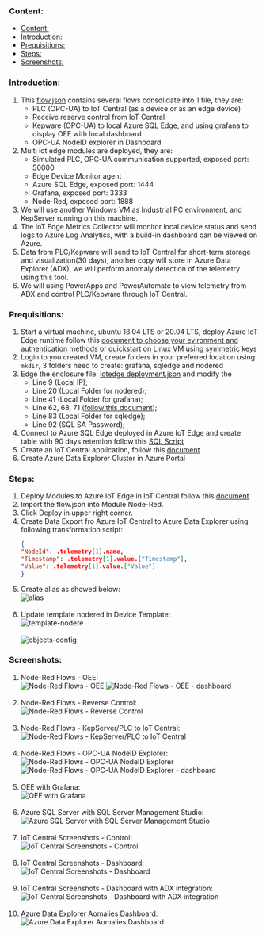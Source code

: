 ### Content:
- [Content:](#content)
- [Introduction:](#introduction)
- [Prequisitions:](#prequisitions)
- [Steps:](#steps)
- [Screenshots:](#screenshots)

### Introduction: 
1. This [flow.json](./flow.json) contains several flows consolidate into 1 file, they are:
    - PLC (OPC-UA) to IoT Central (as a device or as an edge device)
    - Receive reserve control from IoT Central
    - Kepware (OPC-UA) to local Azure SQL Edge, and using grafana to display OEE with local dashboard
    - OPC-UA NodeID explorer in Dashboard
2. Multi iot edge modules are deployed, they are:
    - Simulated PLC, OPC-UA communication supported, exposed port: 50000
    - Edge Device Monitor agent
    - Azure SQL Edge, exposed port: 1444
    - Grafana, exposed port: 3333
    - Node-Red, exposed port: 1888
3. We will use another Windows VM as Industrial PC environment, and KepServer running on this machine.
4. The IoT Edge Metrics Collector will monitor local device status and send logs to Azure Log Analytics, with a build-in dashboard can be viewed on Azure.
5. Data from PLC/Kepware will send to IoT Central for short-term storage and visualization(30 days), another copy will store in Azure Data Explorer (ADX), we will perform anomaly detection of the telemetry using this tool.
6. We will using PowerApps and PowerAutomate to view telemetry from ADX and control PLC/Kepware through IoT Central.

### Prequisitions:
1. Start a virtual machine, ubuntu 18.04 LTS or 20.04 LTS, deploy Azure IoT Edge runtime follow this [document to choose your evironment and authentication methods](https://docs.microsoft.com/en-us/azure/iot-edge/how-to-create-iot-edge-device?view=iotedge-2020-11) or [quickstart on Linux VM using symmetric keys](https://docs.microsoft.com/en-us/azure/iot-edge/how-to-provision-single-device-linux-symmetric?view=iotedge-2020-11&tabs=azure-portal%2Cubuntu)
2. Login to you created VM, create folders in your preferred location using `mkdir`, 3 folders need to create: grafana, sqledge and nodered
3. Edge the enclosure file: [iotedge deployment.json](./iotedge%20deploy.json) and modify the 
    - Line 9 (Local IP); 
    - Line 20 (Local Folder for nodered); 
    - Line 41 (Local Folder for grafana); 
    - Line 62, 68, 71 ([follow this document](https://docs.microsoft.com/en-us/azure/iot-edge/how-to-collect-and-transport-metrics?view=iotedge-2020-11&tabs=iothub)); 
    - Line 83 (Local Folder for sqledge); 
    - Line 92 (SQL SA Password); 
4. Connect to Azure SQL Edge deployed in Azure IoT Edge and create table with 90 days retention follow this [SQL Script](./SQL%20Script.sql)
5. Create an IoT Central application, follow this [document](https://docs.microsoft.com/en-us/azure/iot-central/core/howto-create-iot-central-application)
6. Create Azure Data Explorer Cluster in Azure Portal

### Steps:
1. Deploy Modules to Azure IoT Edge in IoT Central follow this [document](https://docs.microsoft.com/en-us/learn/modules/connect-iot-edge-device-to-iot-central/4-deploy-iot-edge-to-virtual-machine)
2. Import the flow.json into Module Node-Red.
3. Click Deploy in upper right corner.
4. Create Data Export fro Azure IoT Central to Azure Data Explorer using following transformation script: </br>
    ```json
    {
    "NodeId": .telemetry[1].name,
    "Timestamp": .telemetry[1].value.["Timestamp"],
    "Value": .telemetry[1].value.["Value"]
    }
    ```
5. Create alias as showed below:</br> ![alias](./images/alias.png)</br></br>
6. Update template nodered in Device Template:</br>
    ![template-nodere](./images/central%20config.png)</br></br>
    ![objects-config](./images/object.png)

### Screenshots:
1. Node-Red Flows - OEE:</br> ![Node-Red Flows - OEE](./images/OEE.png) ![Node-Red Flows - OEE - dashboard](./images/nodered%20dashboard.png)</br></br>
2. Node-Red Flows - Reverse Control:</br> ![Node-Red Flows - Reverse Control](./images/reverse%20control.png)</br></br>
3. Node-Red Flows - KepServer/PLC to IoT Central:</br> ![Node-Red Flows - KepServer/PLC to IoT Central](./images/Machine%20Data.png)</br></br>
4. Node-Red Flows - OPC-UA NodeID Explorer:</br> ![Node-Red Flows - OPC-UA NodeID Explorer](./images/explorer.png) ![Node-Red Flows - OPC-UA NodeID Explorer - dashboard](./images/explorer%20dashboard.png)</br></br>
5. OEE with Grafana:</br> ![OEE with Grafana](./images/oee-dashboard-grafana.png)</br></br>
6. Azure SQL Server with SQL Server Management Studio:</br> ![Azure SQL Server with SQL Server Management Studio](./images/SSMS.png)</br></br>
7. IoT Central Screenshots - Control:</br> ![IoT Central Screenshots - Control](./images/central-control.png)</br></br>
8. IoT Central Screenshots - Dashboard:</br> ![IoT Central Screenshots - Dashboard](./images/central-dashboard.png)</br></br>
8. IoT Central Screenshots - Dashboard with ADX integration:</br> ![IoT Central Screenshots - Dashboard with ADX integration](./images/central-dashboard-with-adx.png)</br></br>
9. Azure Data Explorer Aomalies Dashboard:</br> ![Azure Data Explorer Aomalies Dashboard](./images/adx.png)</br></br>